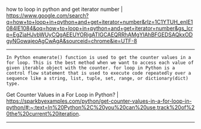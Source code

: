 how to loop in python and get iterator number | https://www.google.com/search?q=how+to+loop+in+python+and+get+iterator+number&rlz=1C1YTUH_enIE1084IE1084&oq=how+to+loop+in+python+and+get+iterator+number&gs_lcrp=EgZjaHJvbWUyCQgAEEUYORigATIGCAEQRRhAMgYIAhBFGEDSAQkxODgyNGowajeoAgCwAgA&sourceid=chrome&ie=UTF-8

____

```text
In Python enumerate() function is used to get the counter values in a for loop. This is the best method when we want to access each value of given iterable object with the counter. for loop in Python is a control flow statement that is used to execute code repeatedly over a sequence like a string, list, tuple, set, range, or dictionary(dict) type.

```

Get Counter Values in a For Loop in Python? | https://sparkbyexamples.com/python/get-counter-values-in-a-for-loop-in-python/#:~:text=In%20Python%2C%20you%20can%20use,track%20of%20the%20current%20iteration.

____